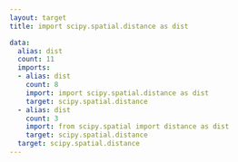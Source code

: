 ```yaml
---
layout: target
title: import scipy.spatial.distance as dist

data:
  alias: dist
  count: 11
  imports:
  - alias: dist
    count: 8
    import: import scipy.spatial.distance as dist
    target: scipy.spatial.distance
  - alias: dist
    count: 3
    import: from scipy.spatial import distance as dist
    target: scipy.spatial.distance
  target: scipy.spatial.distance
---
```

